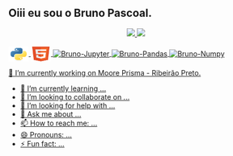 ## Oiii eu sou o Bruno Pascoal.
<div align="center">
  <a href="https://github.com/bpascoal">
  <img height="180em" src="https://github-readme-stats.vercel.app/api?username=brunopascoal&show_icons=true&theme=dark&include_all_commits=true&count_private=true"/>
  <img height="180em" src="https://github-readme-stats.vercel.app/api/top-langs/?username=brunopascoal&layout=compact&langs_count=7&theme=dark"/>
</div>

<div style="display: inline_block"><br>
  <img align="center" alt="Bruno-Python" height="30" width="40" src="https://raw.githubusercontent.com/devicons/devicon/master/icons/python/python-original.svg">
  <img align="center" alt="Bruno-HTML" height="30" width="40" src="https://raw.githubusercontent.com/devicons/devicon/master/icons/html5/html5-original.svg">
  <img align="center" alt="Bruno-Jupyter" height="30" width="40" src="https://cdn.jsdelivr.net/gh/devicons/devicon/icons/jupyter/jupyter-original-wordmark.svg">
  <img align="center" alt="Bruno-Pandas" height="30" width="40" src="https://cdn.jsdelivr.net/gh/devicons/devicon/icons/pandas/pandas-original-wordmark.svg">
  <img align="center" alt="Bruno-Numpy" height="80" width="60" src="https://cdn.jsdelivr.net/gh/devicons/devicon/icons/numpy/numpy-original-wordmark.svg">
  </div>

🔭 I’m currently working on Moore Prisma - Ribeirão Preto.
- 🌱 I’m currently learning ...
- 👯 I’m looking to collaborate on ...
- 🤔 I’m looking for help with ...
- 💬 Ask me about ...
- 📫 How to reach me: ...
- 😄 Pronouns: ...
- ⚡ Fun fact: ...

